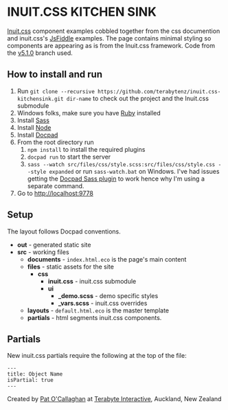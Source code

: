 # INUIT.CSS KITCHEN SINK

[Inuit.css](http://inuitcss.com/) component examples cobbled together from the css documention and inuit.css's [JsFiddle](http://jsfiddle.net/user/inuitcss/fiddles/) examples. The page contains minimal styling so components are appearing as is from the Inuit.css framework. Code from the [v5.1.0](https://github.com/csswizardry/inuit.css/tree/v5.1.0) branch used.

## How to install and run

1. Run `git clone --recursive https://github.com/terabytenz/inuit.css-kitchensink.git dir-name` to check out the project and the Inuit.css submodule
2. Windows folks, make sure you have [Ruby](http://rubyinstaller.org/) installed
3. Install [Sass](http://sass-lang.com/download.html)
4. Install [Node](http://nodejs.org/)
5. Install [Docpad](http://docpad.org/docs/install)
6. From the root directory run
    1. `npm install` to install the required plugins
    2. `docpad run` to start the server
    3. `sass --watch src/files/css/style.scss:src/files/css/style.css --style expanded` or run `sass-watch.bat` on Windows. I've had issues getting the [Docpad Sass plugin](https://github.com/docpad/docpad-plugin-sass) to work hence why I'm using a separate command.
7. Go to [http://localhost:9778](http://localhost:9778)

## Setup
The layout follows Docpad conventions.

* **out** - generated static site
* **src** - working files
    * **documents** - `index.html.eco` is the page's main content
    * **files** - static assets for the site
        * **css**
            * **inuit.css** - inuit.css submodule
            * **ui**
                * **_demo.scss** - demo specific styles
                * **_vars.scss** - inuit.css overrides
    * **layouts** - `default.html.eco` is the master template
    * **partials** - html segments  inuit.css components.

## Partials
New inuit.css partials require the following at the top of the file:
```
---
title: Object Name
isPartial: true
---
```

Created by [Pat O'Callaghan](https://github.com/patocallaghan) at [Terabyte Interactive](http://www.terabyte.co.nz), Auckland, New Zealand
